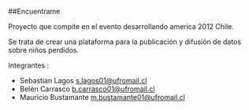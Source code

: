##Encuentrame

Proyecto que compite en el evento desarrollando america 2012 Chile. 

Se trata de crear una plataforma para la publicación y difusión de datos
sobre niños perdidos.

Integrantes : 

* Sebastian Lagos s.lagos01@ufromail.cl
* Belén Carrasco b.carrasco01@ufromail.cl
* Mauricio Bustamante m.bustamante01@ufromail.cl



